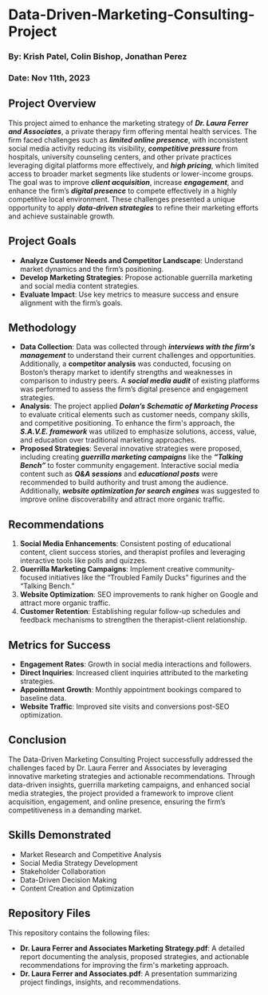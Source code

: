 # Data-Driven-Marketing-Consulting-Project
### By: Krish Patel, Colin Bishop, Jonathan Perez 
### Date: Nov 11th, 2023

## Project Overview
This project aimed to enhance the marketing strategy of **_Dr. Laura Ferrer and Associates_**, a private therapy firm offering mental health services. The firm faced challenges such as **_limited online presence_**, with inconsistent social media activity reducing its visibility, **_competitive pressure_** from hospitals, university counseling centers, and other private practices leveraging digital platforms more effectively, and **_high pricing_**, which limited access to broader market segments like students or lower-income groups. The goal was to improve **_client acquisition_**, increase **_engagement_**, and enhance the firm’s **_digital presence_** to compete effectively in a highly competitive local environment. These challenges presented a unique opportunity to apply **_data-driven strategies_** to refine their marketing efforts and achieve sustainable growth.

## Project Goals
- **Analyze Customer Needs and Competitor Landscape**: Understand market dynamics and the firm’s positioning.  
- **Develop Marketing Strategies**: Propose actionable guerrilla marketing and social media content strategies.  
- **Evaluate Impact**: Use key metrics to measure success and ensure alignment with the firm’s goals.

## Methodology
- **Data Collection**: Data was collected through **_interviews with the firm's management_** to understand their current challenges and opportunities. Additionally, a **competitor analysis** was conducted, focusing on Boston’s therapy market to identify strengths and weaknesses in comparison to industry peers. A **_social media audit_** of existing platforms was performed to assess the firm’s digital presence and engagement strategies.
- **Analysis**: The project applied **_Dolan’s Schematic of Marketing Process_** to evaluate critical elements such as customer needs, company skills, and competitive positioning. To enhance the firm's approach, the **_S.A.V.E. framework_** was utilized to emphasize solutions, access, value, and education over traditional marketing approaches.
- **Proposed Strategies**: Several innovative strategies were proposed, including creating **_guerrilla marketing campaigns_** like the **_“Talking Bench”_** to foster community engagement. Interactive social media content such as **_Q&A sessions_** and **_educational posts_** were recommended to build authority and trust among the audience. Additionally, **_website optimization for search engines_** was suggested to improve online discoverability and attract more organic traffic.

## Recommendations
1. **Social Media Enhancements**: Consistent posting of educational content, client success stories, and therapist profiles and leveraging interactive tools like polls and quizzes.  
2. **Guerrilla Marketing Campaigns**: Implement creative community-focused initiatives like the “Troubled Family Ducks” figurines and the “Talking Bench.”  
3. **Website Optimization**: SEO improvements to rank higher on Google and attract more organic traffic.  
4. **Customer Retention**: Establishing regular follow-up schedules and feedback mechanisms to strengthen the therapist-client relationship.

## Metrics for Success
- **Engagement Rates**: Growth in social media interactions and followers.  
- **Direct Inquiries**: Increased client inquiries attributed to the marketing strategies.  
- **Appointment Growth**: Monthly appointment bookings compared to baseline data.  
- **Website Traffic**: Improved site visits and conversions post-SEO optimization.

## Conclusion
The Data-Driven Marketing Consulting Project successfully addressed the challenges faced by Dr. Laura Ferrer and Associates by leveraging innovative marketing strategies and actionable recommendations. Through data-driven insights, guerrilla marketing campaigns, and enhanced social media strategies, the project provided a framework to improve client acquisition, engagement, and online presence, ensuring the firm’s competitiveness in a demanding market.

## Skills Demonstrated
- Market Research and Competitive Analysis
- Social Media Strategy Development
- Stakeholder Collaboration
- Data-Driven Decision Making
- Content Creation and Optimization

## Repository Files
This repository contains the following files:
- **Dr. Laura Ferrer and Associates Marketing Strategy.pdf**: A detailed report documenting the analysis, proposed strategies, and actionable recommendations for improving the firm's marketing approach.
- **Dr. Laura Ferrer and Associates.pdf**: A presentation summarizing project findings, insights, and recommendations.









